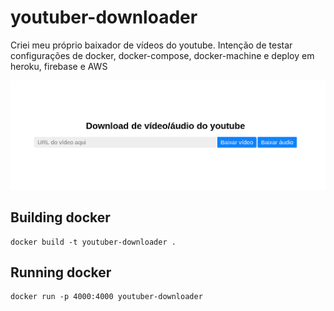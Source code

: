 # youtuber-downloader
Criei meu próprio baixador de vídeos do youtube. Intenção de testar configurações de docker, docker-compose, docker-machine e deploy em heroku, firebase e AWS



![Screenshot](youtuber-downloader.png)

## Building docker
```
docker build -t youtuber-downloader .
```
## Running docker

```
docker run -p 4000:4000 youtuber-downloader
```
